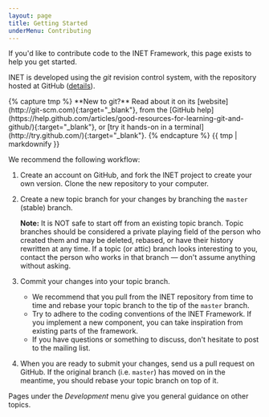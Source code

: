 ```yaml
---
layout: page
title: Getting Started
underMenu: Contributing
---
```


If you'd like to contribute code to the INET Framework, this page exists to help you get started.

INET is developed using the *git* revision control system, with the repository hosted at GitHub ([details](Repository.html)).

<div class="alert alert-info">
{% capture tmp %}
**New to git?** Read about it on its [website](http://git-scm.com){:target="_blank"},
from the [GitHub help](https://help.github.com/articles/good-resources-for-learning-git-and-github/){:target="_blank"},
or [try it hands-on in a terminal](http://try.github.com/){:target="_blank"}.
{% endcapture %} {{ tmp | markdownify }}
</div>

We recommend the following workflow:

1.  Create an account on GitHub, and fork the INET project to create your
    own version. Clone the new repository to your computer.

2.  Create a new topic branch for your changes by branching the `master` (stable) branch.

    <div class="alert alert-warning">
    <b>Note:</b> It is NOT safe to start off from an existing topic branch.
    Topic branches should be considered a private playing field of the person
    who created them and may be deleted, rebased, or have their history rewritten
    at any time. If a topic (or attic) branch looks interesting to you, contact
    the person who works in that branch — don't assume anything without asking.
    </div>

3.  Commit your changes into your topic branch.

    *  We recommend that you pull from the INET repository from time to time
       and rebase your topic branch to the tip of the `master` branch.
    *  Try to adhere to the coding conventions of the INET Framework. If you implement
       a new component, you can take inspiration from existing parts of the framework.
    *  If you have questions or something to discuss, don't hesitate to post to the mailing list.

4.  When you are ready to submit your changes, send us a pull request on GitHub. 
    If the original branch (i.e. `master`) has moved on in the meantime, 
    you should rebase your topic branch on top of it.

Pages under the *Development* menu give you general guidance on other topics.


